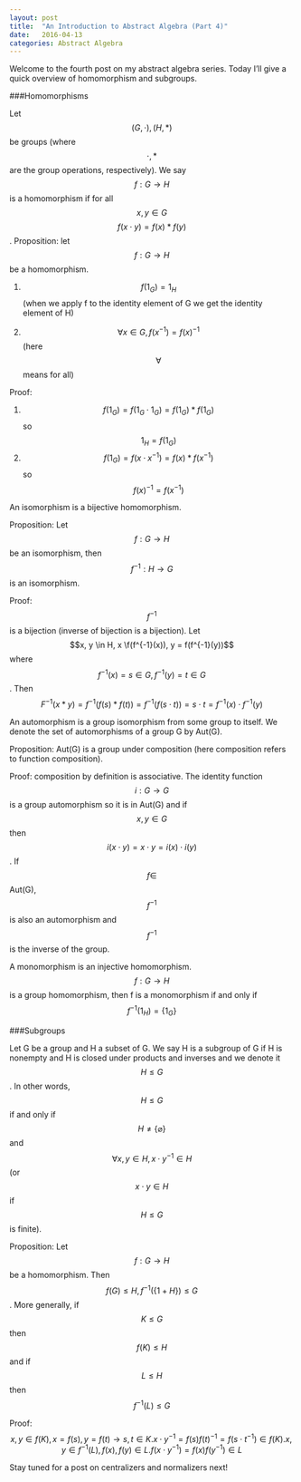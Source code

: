 ```yaml
---
layout: post
title:  "An Introduction to Abstract Algebra (Part 4)"
date:   2016-04-13
categories: Abstract Algebra
---
```


Welcome to the fourth post on my abstract algebra series. Today I’ll give a quick overview of homomorphism and subgroups. 

###Homomorphisms

Let $$(G, \cdot), (H, *)$$ be groups (where $$\cdot, *$$ are the group operations, respectively). We say $$f: G \rightarrow H$$ is a homomorphism if for all $$x, y \in G$$ $$f(x\cdot y) = f(x)*f(y)$$. 
Proposition: let $$f: G \rightarrow H$$ be a homomorphism. 
1) $$f(1_G) = 1_H$$ (when we apply f to the identity element of G we get the identity element of H)

2) $$\forall x \in G, f(x^{-1}) = f(x)^{-1}$$ (here $$\forall$$ means for all)

Proof:
1) $$f(1_G) = f(1_G \cdot 1_G) = f(1_G)*f(1_G)$$ so $$1_H = f(1_G)$$ 
2) $$f(1_G) = f(x \cdot x^{-1}) = f(x)*f(x^{-1})$$ so $$f(x)^{-1} = f(x^{-1})$$ 

An isomorphism is a bijective homomorphism. 

Proposition: Let $$f: G \rightarrow H$$ be an isomorphism, then $$f^{-1}:H \rightarrow G$$ is an isomorphism. 

Proof: $$f^{-1}$$ is a bijection (inverse of bijection is a bijection). Let $$x, y \in H, x \f(f^{-1}(x)), y = f(f^{-1}(y))$$ where $$f^{-1}(x) = s \in G, f^{-1}(y) = t \in G$$. Then $$F^{-1}(x*y) = f^{-1}(f(s)*f(t))=f^{-1}(f(s\cdot t)) = s\cdot t = f^{-1}(x)\cdot f^{-1}(y)$$ 

An automorphism is a group isomorphism from some group to itself. We denote the set of automorphisms of a group G by Aut(G). 

Proposition: Aut(G) is a group under composition (here composition refers to function composition). 

Proof: composition by definition is associative. The identity function $$i:G\rightarrow G$$ is a group automorphism so it is in Aut(G) and if $$x, y \in G$$ then $$i(x\cdot y) = x\cdot y = i(x)\cdot i(y)$$. If $$f \in$$ Aut(G), $$f^{-1}$$ is also an automorphism and $$f^{-1}$$ is the inverse of the group. 

A monomorphism is an injective homomorphism. $$f: G \rightarrow H$$ is a group homomorphism, then f is a monomorphism if and only if $$f^{-1}(1_H) = \{1_G\}$$ 

###Subgroups 

Let G be a group and H a subset of G. We say H is a subgroup of G if H is nonempty and H is closed under products and inverses and we denote it $$H \leq G$$. In other words, $$H \leq G$$ if and only if $$H \neq \{\varnothing\}$$ and $$\forall x, y \in H, x \cdot y^{-1} \in H$$ (or $$x \cdot y \in H$$ if $$H \leq G$$ is finite). 

Proposition: Let $$f: G \rightarrow H$$ be a homomorphism. Then $$f(G) \leq H, f^{-1}(\{1+H\})\leq G$$. More generally, if $$K \leq G$$ then $$f(K) \leq H$$ and if $$L \leq H$$ then $$f^{-1}(L) \leq G$$

Proof: $$x, y \in f(K), x = f(s), y = f(t) \rightarrow s, t \in K. x\cdot y^{-1} = f(s)f(t)^{-1} = f(s\cdot t^{-1}) \in f(K). x, y \in f^{-1}(L), f(x), f(y) \in L. f(x\cdot y^{-1}) = f(x)f(y^{-1}) \in L$$ 

Stay tuned for a post on centralizers and normalizers next! 
